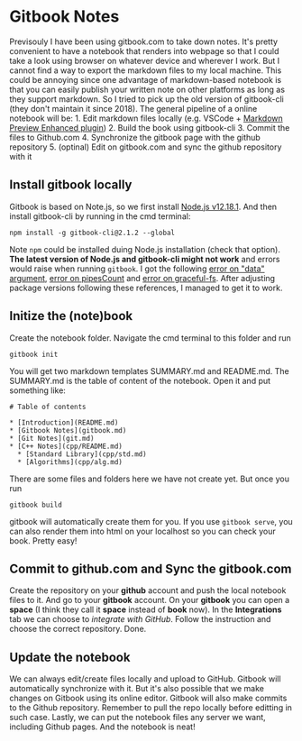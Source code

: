 # Gitbook Notes

Previsouly I have been using gitbook.com to take down notes. It's pretty convenient to have a notebook that renders into webpage so that I could take a look using browser on whatever device and wherever I work. But I cannot find a way to export the markdown files to my local machine. This could be annoying since one advantage of markdown-based notebook is that you can easily publish your written note on other platforms as long as they support markdown. So I tried to pick up the old version of gitbook-cli (they don't maintain it since 2018). The general pipeline of a online notebook will be: 1. Edit markdown files locally (e.g. VSCode + [Markdown Preview Enhanced plugin](https://shd101wyy.github.io/markdown-preview-enhanced/#/zh-cn/image-helper)) 2. Build the book using gitbook-cli 3. Commit the files to Github.com 4. Synchronize the gitbook page with the github repository 5. (optinal) Edit on gitbook.com and sync the github repository with it

## Install gitbook locally

Gitbook is based on Note.js, so we first install [Node.js v12.18.1](https://nodejs.org/download/release/v12.18.1/). And then install gitbook-cli by running in the cmd terminal:

```
npm install -g gitbook-cli@2.1.2 --global
```

Note `npm` could be installed duing Node.js installation (check that option). **The latest version of Node.js and gitbook-cli might not work** and errors would raise when running `gitbook`. I got the following [error on "data" argument](https://github.com/GitbookIO/gitbook-cli/issues/113), [error on pipesCount](https://stackoverflow.com/questions/61538769/gitbook-init-error-typeerror-err-invalid-arg-type-the-data-argument-must-b) and [error on graceful-fs](https://stackoverflow.com/questions/64211386/gitbook-cli-install-error-typeerror-cb-apply-is-not-a-function-inside-graceful). After adjusting package versions following these references, I managed to get it to work.

## Initize the (note)book

Create the notebook folder. Navigate the cmd terminal to this folder and run

```
gitbook init
```

You will get two markdown templates SUMMARY.md and README.md. The SUMMARY.md is the table of content of the notebook. Open it and put something like:

```
# Table of contents

* [Introduction](README.md)
* [Gitbook Notes](gitbook.md)
* [Git Notes](git.md)
* [C++ Notes](cpp/README.md)
  * [Standard Library](cpp/std.md)
  * [Algorithms](cpp/alg.md)
```

There are some files and folders here we have not create yet. But once you run

```
gitbook build
```

gitbook will automatically create them for you. If you use `gitbook serve`, you can also render them into html on your localhost so you can check your book. Pretty easy!

## Commit to github.com and Sync the gitbook.com

Create the repository on your **github** account and push the local notebook files to it. And go to your **gitbook** account. On your **gitbook** you can open a **space** (I think they call it **space** instead of **book** now). In the **Integrations** tab we can choose to _integrate with GitHub_. Follow the instruction and choose the correct repository. Done.

## Update the notebook

We can always edit/create files locally and upload to GitHub. Gitbook will automatically synchronize with it. But it's also possible that we make changes on Gitbook using its online editor. Gitbook will also make commits to the Github repository. Remember to pull the repo locally before editting in such case. Lastly, we can put the notebook files any server we want, including Github pages. And the notebook is neat!
